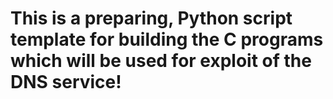 # This is a preparing, Python script template for building the C programs which will be used for exploit of the DNS service!
